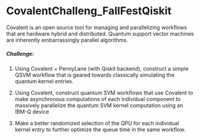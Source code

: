 # CovalentChalleng_FallFestQiskit

Covalent is an open source tool for managing and parallelizing workflows that are hardware
hybrid and distributed. Quantum support vector machines are inherently embarrassingly parallel algorithms.

##### Challenge:


 1) Using Covalent + PennyLane (with Qiskit backend), construct a simple QSVM workflow that is geared towards classically simulating the quantum kernel
    entries. 

 2) Using Covalent, construct quantum SVM workflows that use Covalent to make asynchronous computations of each individual component to massively parallelize
    the quantum SVM kernel computation using an IBM-Q device

 3) Make a better randomized selection of the QPU for each individual kernel entry to further optimize the queue time in the same workflow.
